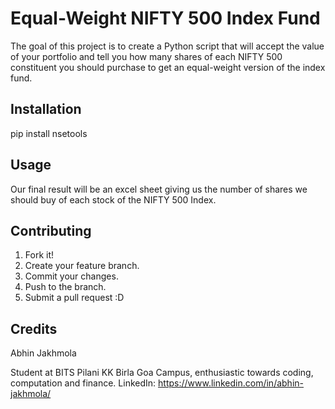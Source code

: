 # Equal-Weight NIFTY 500 Index Fund

The goal of this project is to create a Python script that will accept the value of your portfolio and tell you how many shares of each NIFTY 500 constituent you should purchase to get an equal-weight version of the index fund.

## Installation

pip install nsetools

## Usage

Our final result will be an excel sheet giving us the number of shares we should buy of each stock of the NIFTY 500 Index.

## Contributing

1. Fork it!
2. Create your feature branch.
3. Commit your changes.
4. Push to the branch.
5. Submit a pull request :D

## Credits

Abhin Jakhmola

Student at BITS Pilani KK Birla Goa Campus, enthusiastic towards coding, computation and finance.
LinkedIn: https://www.linkedin.com/in/abhin-jakhmola/
